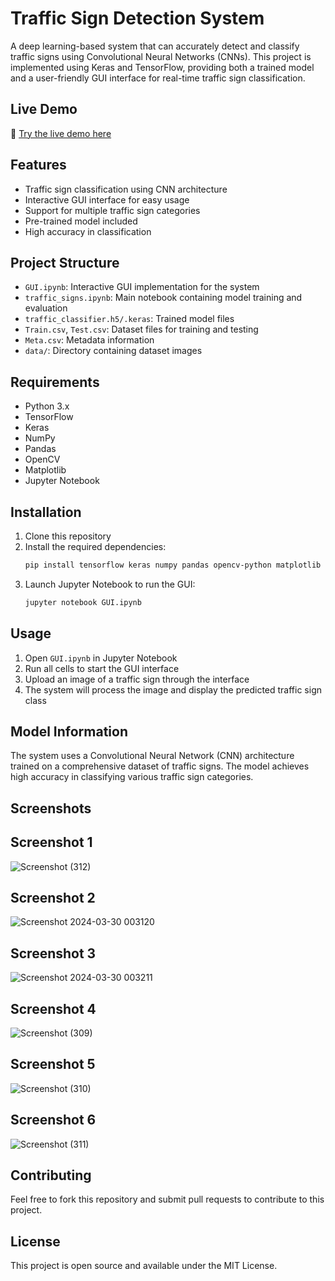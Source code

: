 # Traffic Sign Detection System

A deep learning-based system that can accurately detect and classify traffic signs using Convolutional Neural Networks (CNNs). This project is implemented using Keras and TensorFlow, providing both a trained model and a user-friendly GUI interface for real-time traffic sign classification.

## Live Demo
🔗 [Try the live demo here](https://ayus1234.github.io/Traffic_Sign_Detection_System/)

## Features

- Traffic sign classification using CNN architecture
- Interactive GUI interface for easy usage
- Support for multiple traffic sign categories
- Pre-trained model included
- High accuracy in classification

## Project Structure

- `GUI.ipynb`: Interactive GUI implementation for the system
- `traffic_signs.ipynb`: Main notebook containing model training and evaluation
- `traffic_classifier.h5/.keras`: Trained model files
- `Train.csv`, `Test.csv`: Dataset files for training and testing
- `Meta.csv`: Metadata information
- `data/`: Directory containing dataset images

## Requirements

- Python 3.x
- TensorFlow
- Keras
- NumPy
- Pandas
- OpenCV
- Matplotlib
- Jupyter Notebook

## Installation

1. Clone this repository
2. Install the required dependencies:
   ```bash
   pip install tensorflow keras numpy pandas opencv-python matplotlib jupyter
   ```
3. Launch Jupyter Notebook to run the GUI:
   ```bash
   jupyter notebook GUI.ipynb
   ```

## Usage

1. Open `GUI.ipynb` in Jupyter Notebook
2. Run all cells to start the GUI interface
3. Upload an image of a traffic sign through the interface
4. The system will process the image and display the predicted traffic sign class

## Model Information

The system uses a Convolutional Neural Network (CNN) architecture trained on a comprehensive dataset of traffic signs. The model achieves high accuracy in classifying various traffic sign categories.

## Screenshots

## Screenshot 1
![Screenshot (312)](https://github.com/ayus1234/Traffic_Sign_Detection_System/assets/107507481/db779b23-5a8f-4c40-9964-20b2cbcc22d2)

## Screenshot 2
![Screenshot 2024-03-30 003120](https://github.com/ayus1234/Traffic_Sign_Detection_System/assets/107507481/fc944e83-f7c8-41e7-ae90-e380e4e5f12d)

## Screenshot 3
![Screenshot 2024-03-30 003211](https://github.com/ayus1234/Traffic_Sign_Detection_System/assets/107507481/9f7d4c5f-7df4-49aa-b08f-2b8ec7e411d6)

## Screenshot 4
![Screenshot (309)](https://github.com/ayus1234/Traffic_Sign_Detection_System/assets/107507481/6305f186-944c-47e6-907c-58a30b2623e2)

## Screenshot 5
![Screenshot (310)](https://github.com/ayus1234/Traffic_Sign_Detection_System/assets/107507481/d66c2b6c-fefb-4b5f-bf70-5096424e111d)

## Screenshot 6
![Screenshot (311)](https://github.com/ayus1234/Traffic_Sign_Detection_System/assets/107507481/8a70bee6-24f2-404b-861a-9235846f7db5)

## Contributing

Feel free to fork this repository and submit pull requests to contribute to this project.

## License

This project is open source and available under the MIT License.
